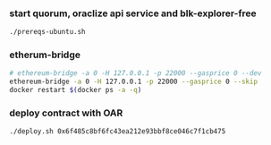 ### start quorum, oraclize api service and blk-explorer-free
```bash
./prereqs-ubuntu.sh
```

### etherum-bridge
```bash
# ethereum-bridge -a 0 -H 127.0.0.1 -p 22000 --gasprice 0 --dev
ethereum-bridge -a 0 -H 127.0.0.1 -p 22000 --gasprice 0 --skip
docker restart $(docker ps -a -q)
```

### deploy contract with OAR
```bash
./deploy.sh 0x6f485c8bf6fc43ea212e93bbf8ce046c7f1cb475
```
